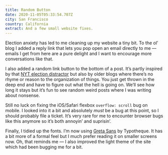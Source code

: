 ```yaml
---
title: Random Button
date: 2020-11-05T05:33:54.707Z
city: San Francisco
country: California
extract: And a few small website fixes.
---
```

Election anxiety has led to me cleaning up my website a tiny bit. To the ol’ blog I added a reply link that lets you pop open an email directly to me — emails I get from here are a pure delight and I want to encourage more conversations like that. 

I also added a random link button to the bottom of a post. It’s partly inspired by that [NYT election distractor](https://www.nytimes.com/interactive/2020/10/30/style/election-stress-relief.html) but also by older blogs where there’s no rhyme or reason to the organization of things. You just get thrown in the deep end and have to figure out what the hell is going on. We’ll see how long it stays but it’s fun to see random weird posts where I was writing about nonsense. 

Still no luck on fixing the iOS/Safari flexbox `overflow: scroll` bug on mobile. I looked into it a bit and absolutely _must_ be a bug at this point, so I should probably file a ticket. It’s very rare for me to encounter browser bugs like this anymore so it’s both annoyin’ and suprisin’.

Finally, I tidied up the fonts. I’m now using [Greta Sans](https://www.typotheque.com/fonts/greta_sans) by Typotheque. It has a bit more of a formal feel but I much prefer reading it on smaller screens now. Oh, that reminds me — I also improved the light theme of the site which had been bugging me for a bit. 